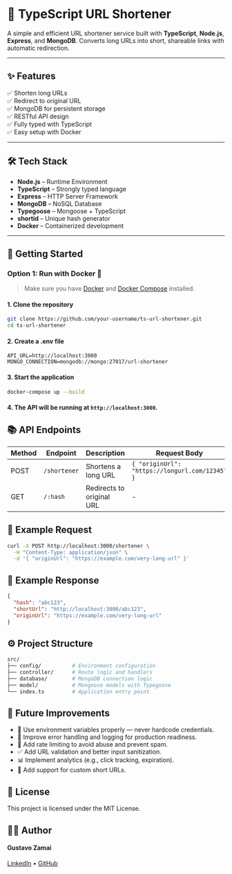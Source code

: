 # 🔗 TypeScript URL Shortener

A simple and efficient URL shortener service built with **TypeScript**, **Node.js**, **Express**, and **MongoDB**. Converts long URLs into short, shareable links with automatic redirection.

---

## ✨ Features

✅ Shorten long URLs  
✅ Redirect to original URL  
✅ MongoDB for persistent storage  
✅ RESTful API design  
✅ Fully typed with TypeScript  
✅ Easy setup with Docker  

---

## 🛠 Tech Stack

- **Node.js** – Runtime Environment  
- **TypeScript** – Strongly typed language  
- **Express** – HTTP Server Framework  
- **MongoDB** – NoSQL Database  
- **Typegoose** – Mongoose + TypeScript  
- **shortid** – Unique hash generator  
- **Docker** – Containerized development  

---

## 🚀 Getting Started

### Option 1: Run with Docker 🐳

> Make sure you have [Docker](https://www.docker.com/) and [Docker Compose](https://docs.docker.com/compose/) installed.

#### 1. Clone the repository
```bash
git clone https://github.com/your-username/ts-url-shortener.git
cd ts-url-shortener
```
#### 2. Create a .env file

```env
API_URL=http://localhost:3000
MONGO_CONNECTION=mongodb://mongo:27017/url-shortener
```
#### 3. Start the application

```bash
docker-compose up --build
```
#### 4. The API will be running at `http://localhost:3000`.

## 📚 API Endpoints

| Method | Endpoint     | Description               | Request Body                         |
|--------|--------------|---------------------------|--------------------------------------|
| POST   | `/shortener` | Shortens a long URL       | `{ "originUrl": "https://longurl.com/12345" }`    |
| GET    | `/:hash`     | Redirects to original URL | -                                    |

## 🧪 Example Request
```bash
curl -X POST http://localhost:3000/shortener \
  -H "Content-Type: application/json" \
  -d '{ "originUrl": "https://example.com/very-long-url" }'
  ```
## 🔁 Example Response
```json
{
  "hash": "abc123",
  "shortUrl": "http://localhost:3000/abc123",
  "originUrl": "https://example.com/very-long-url"
}
```
## ⚙️ Project Structure
```bash
src/
├── config/          # Environment configuration
├── controller/      # Route logic and handlers
├── database/        # MongoDB connection logic
├── model/           # Mongoose models with Typegoose
└── index.ts         # Application entry point
```

## 🚧 Future Improvements

- 🔐 Use environment variables properly — never hardcode credentials.  
- 🧪 Improve error handling and logging for production readiness.  
- 🚦 Add rate limiting to avoid abuse and prevent spam.  
- ✅ Add URL validation and better input sanitization.  
- 📊 Implement analytics (e.g., click tracking, expiration).  
- 🧩 Add support for custom short URLs. 

## 📜 License
This project is licensed under the MIT License.

## 👨‍💻 Author
#### Gustavo Zamai

[LinkedIn](https://www.linkedin.com/in/gustavo-sim%C3%A3o-zamai-664a5521a/) • 
[GitHub](https://github.com/Gustavo-Zamai)